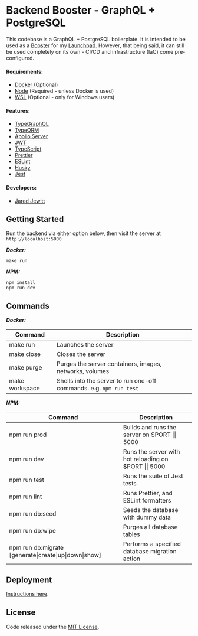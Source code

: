 # Backend Booster - GraphQL + PostgreSQL

This codebase is a GraphQL + PostgreSQL boilerplate. It is intended to be used as a
[Booster](https://github.com/jared-jewitt/booster-guidelines) for my [Launchpad](https://github.com/jared-jewitt/launchpad).
However, that being said, it can still be used completely on its own - CI/CD and infrastructure (IaC) come pre-configured.

#### Requirements:

- [Docker](https://www.docker.com/) (Optional)
- [Node](https://nodejs.org/en/) (Required - unless Docker is used)
- [WSL](https://docs.microsoft.com/en-us/windows/wsl/install-win10) (Optional - only for Windows users)

#### Features:

- [TypeGraphQL](https://typegraphql.com/)
- [TypeORM](https://typeorm.io/)
- [Apollo Server](https://www.apollographql.com/docs/apollo-server/)
- [JWT](https://jwt.io/)
- [TypeScript](https://www.typescriptlang.org/)
- [Prettier](https://prettier.io/)
- [ESLint](https://eslint.org/)
- [Husky](https://github.com/typicode/husky)
- [Jest](https://jestjs.io/)

#### Developers:

- [Jared Jewitt](https://jared-jewitt.github.io/)

## Getting Started

Run the backend via either option below, then visit the server at `http://localhost:5000`

**_Docker:_**

```
make run
```

**_NPM:_**

```
npm install
npm run dev
```

## Commands

**_Docker:_**

| Command        | Description                                                         |
| -------------- | ------------------------------------------------------------------- |
| make run       | Launches the server                                                 |
| make close     | Closes the server                                                   |
| make purge     | Purges the server containers, images, networks, volumes             |
| make workspace | Shells into the server to run one-off commands. e.g. `npm run test` |

**_NPM:_**

| Command                                                               | Description                                                   |
| --------------------------------------------------------------------- | ------------------------------------------------------------- |
| npm run prod                                                          | Builds and runs the server on $PORT &#124;&#124; 5000         |
| npm run dev                                                           | Runs the server with hot reloading on $PORT &#124;&#124; 5000 |
| npm run test                                                          | Runs the suite of Jest tests                                  |
| npm run lint                                                          | Runs Prettier, and ESLint formatters                          |
| npm run db:seed                                                       | Seeds the database with dummy data                            |
| npm run db:wipe                                                       | Purges all database tables                                    |
| npm run db:migrate [generate&#124;create&#124;up&#124;down&#124;show] | Performs a specified database migration action                |

## Deployment

[Instructions here](DEPLOYMENT.md).

## License

Code released under the [MIT License](LICENSE).
